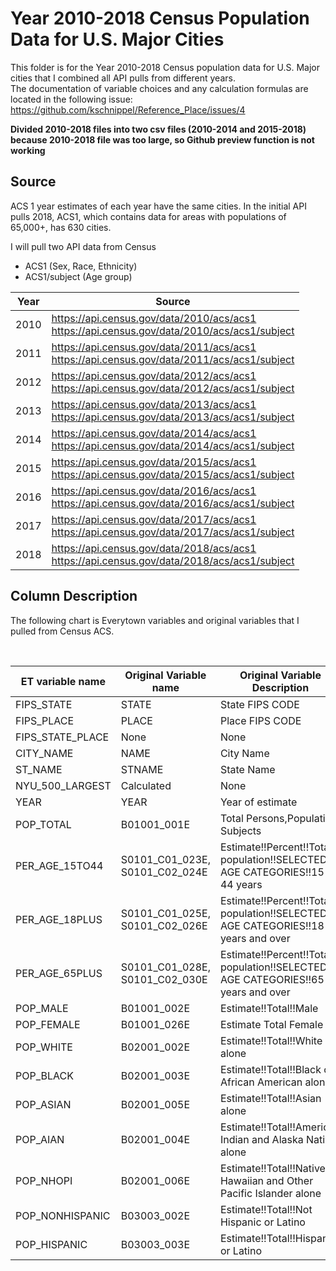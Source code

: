 # Year 2010-2018 Census Population Data for U.S. Major Cities

This folder is for the Year 2010-2018  Census population data for U.S. Major cities that I combined all API pulls from different years.
<Br>
 The documentation of variable choices and any calculation formulas are located in the following issue:
https://github.com/kschnippel/Reference_Place/issues/4

**Divided 2010-2018 files into two csv files (2010-2014 and 2015-2018) because 2010-2018 file was too large, so Github preview function is not working**

## Source

ACS 1 year estimates of each year have the same cities. In the initial API pulls 2018, ACS1, which contains data for areas with populations of 65,000+, has 630 cities.

I will pull two API data from Census

* ACS1 (Sex, Race, Ethnicity)
* ACS1/subject (Age group)


Year | Source
-- | --
2010 | https://api.census.gov/data/2010/acs/acs1<br>     https://api.census.gov/data/2010/acs/acs1/subject
2011 | https://api.census.gov/data/2011/acs/acs1  <br>   https://api.census.gov/data/2011/acs/acs1/subject
2012 | https://api.census.gov/data/2012/acs/acs1 <br>    https://api.census.gov/data/2012/acs/acs1/subject
2013 | https://api.census.gov/data/2013/acs/acs1  <br>   https://api.census.gov/data/2013/acs/acs1/subject
2014 | https://api.census.gov/data/2014/acs/acs1 <br>    https://api.census.gov/data/2014/acs/acs1/subject
2015 | https://api.census.gov/data/2015/acs/acs1  <br>   https://api.census.gov/data/2015/acs/acs1/subject
2016 | https://api.census.gov/data/2016/acs/acs1   <br>  https://api.census.gov/data/2016/acs/acs1/subject
2017 | https://api.census.gov/data/2017/acs/acs1 <br>    https://api.census.gov/data/2017/acs/acs1/subject
2018 | https://api.census.gov/data/2018/acs/acs1  <br>   https://api.census.gov/data/2018/acs/acs1/subject



## Column Description

The following chart is Everytown variables and original variables that I pulled from Census ACS.

<br>






ET   variable name | Original Variable name | Original Variable Description
-- | -- | --
FIPS_STATE | STATE | State FIPS CODE
FIPS_PLACE | PLACE | Place FIPS CODE
FIPS_STATE_PLACE | None | None
CITY_NAME | NAME | City Name
ST_NAME | STNAME | State Name
NYU_500_LARGEST | Calculated | None
YEAR | YEAR | Year of estimate
POP_TOTAL | B01001_001E | Total Persons,Population Subjects
PER_AGE_15TO44 | S0101_C01_023E, S0101_C02_024E | Estimate!!Percent!!Total population!!SELECTED AGE CATEGORIES!!15 to 44   years
PER_AGE_18PLUS | S0101_C01_025E, S0101_C02_026E | Estimate!!Percent!!Total population!!SELECTED AGE CATEGORIES!!18 years   and over
PER_AGE_65PLUS | S0101_C01_028E, S0101_C02_030E | Estimate!!Percent!!Total population!!SELECTED AGE CATEGORIES!!65 years   and over
POP_MALE | B01001_002E | Estimate!!Total!!Male
POP_FEMALE | B01001_026E | Estimate Total Female
POP_WHITE | B02001_002E | Estimate!!Total!!White alone
POP_BLACK | B02001_003E | Estimate!!Total!!Black or African American alone
POP_ASIAN | B02001_005E | Estimate!!Total!!Asian alone
POP_AIAN | B02001_004E | Estimate!!Total!!American Indian and Alaska Native alone
POP_NHOPI | B02001_006E | Estimate!!Total!!Native Hawaiian and Other Pacific Islander alone
POP_NONHISPANIC | B03003_002E | Estimate!!Total!!Not Hispanic or Latino
POP_HISPANIC | B03003_003E | Estimate!!Total!!Hispanic or Latino


